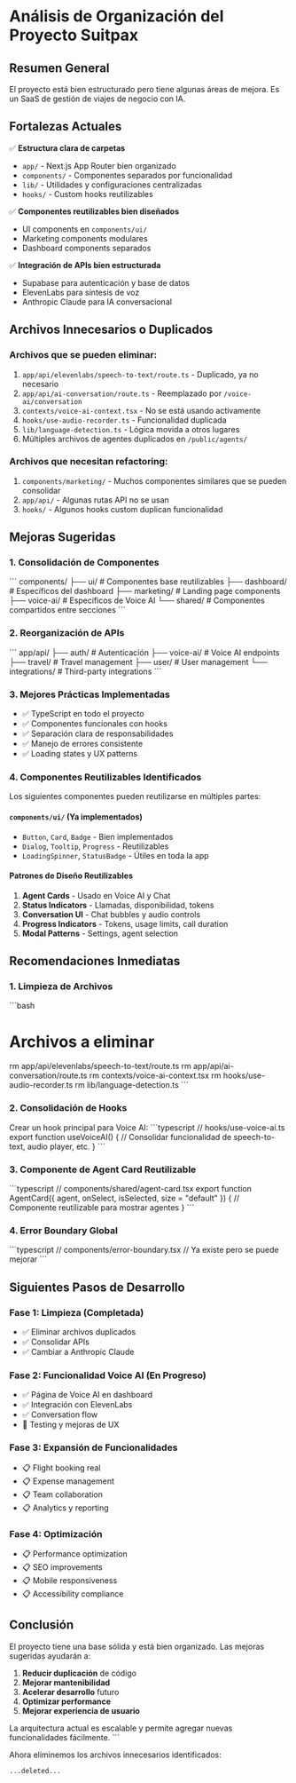 # Análisis de Organización del Proyecto Suitpax

## Resumen General
El proyecto está bien estructurado pero tiene algunas áreas de mejora. Es un SaaS de gestión de viajes de negocio con IA.

## Fortalezas Actuales
✅ **Estructura clara de carpetas**
- `app/` - Next.js App Router bien organizado
- `components/` - Componentes separados por funcionalidad
- `lib/` - Utilidades y configuraciones centralizadas
- `hooks/` - Custom hooks reutilizables

✅ **Componentes reutilizables bien diseñados**
- UI components en `components/ui/`
- Marketing components modulares
- Dashboard components separados

✅ **Integración de APIs bien estructurada**
- Supabase para autenticación y base de datos
- ElevenLabs para síntesis de voz
- Anthropic Claude para IA conversacional

## Archivos Innecesarios o Duplicados

### Archivos que se pueden eliminar:
1. `app/api/elevenlabs/speech-to-text/route.ts` - Duplicado, ya no necesario
2. `app/api/ai-conversation/route.ts` - Reemplazado por `/voice-ai/conversation`
3. `contexts/voice-ai-context.tsx` - No se está usando activamente
4. `hooks/use-audio-recorder.ts` - Funcionalidad duplicada
5. `lib/language-detection.ts` - Lógica movida a otros lugares
6. Múltiples archivos de agentes duplicados en `/public/agents/`

### Archivos que necesitan refactoring:
1. `components/marketing/` - Muchos componentes similares que se pueden consolidar
2. `app/api/` - Algunas rutas API no se usan
3. `hooks/` - Algunos hooks custom duplican funcionalidad

## Mejoras Sugeridas

### 1. Consolidación de Componentes
\`\`\`
components/
├── ui/           # Componentes base reutilizables
├── dashboard/    # Específicos del dashboard
├── marketing/    # Landing page components
├── voice-ai/     # Específicos de Voice AI
└── shared/       # Componentes compartidos entre secciones
\`\`\`

### 2. Reorganización de APIs
\`\`\`
app/api/
├── auth/         # Autenticación
├── voice-ai/     # Voice AI endpoints
├── travel/       # Travel management
├── user/         # User management
└── integrations/ # Third-party integrations
\`\`\`

### 3. Mejores Prácticas Implementadas
- ✅ TypeScript en todo el proyecto
- ✅ Componentes funcionales con hooks
- ✅ Separación clara de responsabilidades
- ✅ Manejo de errores consistente
- ✅ Loading states y UX patterns

### 4. Componentes Reutilizables Identificados
Los siguientes componentes pueden reutilizarse en múltiples partes:

#### `components/ui/` (Ya implementados)
- `Button`, `Card`, `Badge` - Bien implementados
- `Dialog`, `Tooltip`, `Progress` - Reutilizables
- `LoadingSpinner`, `StatusBadge` - Útiles en toda la app

#### Patrones de Diseño Reutilizables
1. **Agent Cards** - Usado en Voice AI y Chat
2. **Status Indicators** - Llamadas, disponibilidad, tokens
3. **Conversation UI** - Chat bubbles y audio controls
4. **Progress Indicators** - Tokens, usage limits, call duration
5. **Modal Patterns** - Settings, agent selection

## Recomendaciones Inmediatas

### 1. Limpieza de Archivos
\`\`\`bash
# Archivos a eliminar
rm app/api/elevenlabs/speech-to-text/route.ts
rm app/api/ai-conversation/route.ts
rm contexts/voice-ai-context.tsx
rm hooks/use-audio-recorder.ts
rm lib/language-detection.ts
\`\`\`

### 2. Consolidación de Hooks
Crear un hook principal para Voice AI:
\`\`\`typescript
// hooks/use-voice-ai.ts
export function useVoiceAI() {
  // Consolidar funcionalidad de speech-to-text, audio player, etc.
}
\`\`\`

### 3. Componente de Agent Card Reutilizable
\`\`\`typescript
// components/shared/agent-card.tsx
export function AgentCard({ agent, onSelect, isSelected, size = "default" }) {
  // Componente reutilizable para mostrar agentes
}
\`\`\`

### 4. Error Boundary Global
\`\`\`typescript
// components/error-boundary.tsx
// Ya existe pero se puede mejorar
\`\`\`

## Siguientes Pasos de Desarrollo

### Fase 1: Limpieza (Completada)
- ✅ Eliminar archivos duplicados
- ✅ Consolidar APIs
- ✅ Cambiar a Anthropic Claude

### Fase 2: Funcionalidad Voice AI (En Progreso)  
- ✅ Página de Voice AI en dashboard
- ✅ Integración con ElevenLabs
- ✅ Conversation flow
- 🔄 Testing y mejoras de UX

### Fase 3: Expansión de Funcionalidades
- 📋 Flight booking real
- 📋 Expense management
- 📋 Team collaboration
- 📋 Analytics y reporting

### Fase 4: Optimización
- 📋 Performance optimization
- 📋 SEO improvements  
- 📋 Mobile responsiveness
- 📋 Accessibility compliance

## Conclusión
El proyecto tiene una base sólida y está bien organizado. Las mejoras sugeridas ayudarán a:
1. **Reducir duplicación** de código
2. **Mejorar mantenibilidad** 
3. **Acelerar desarrollo** futuro
4. **Optimizar performance**
5. **Mejorar experiencia de usuario**

La arquitectura actual es escalable y permite agregar nuevas funcionalidades fácilmente.
\`\`\`

Ahora eliminemos los archivos innecesarios identificados:

```typescriptreact file="app/api/elevenlabs/speech-to-text/route.ts" isDeleted="true"
...deleted...
